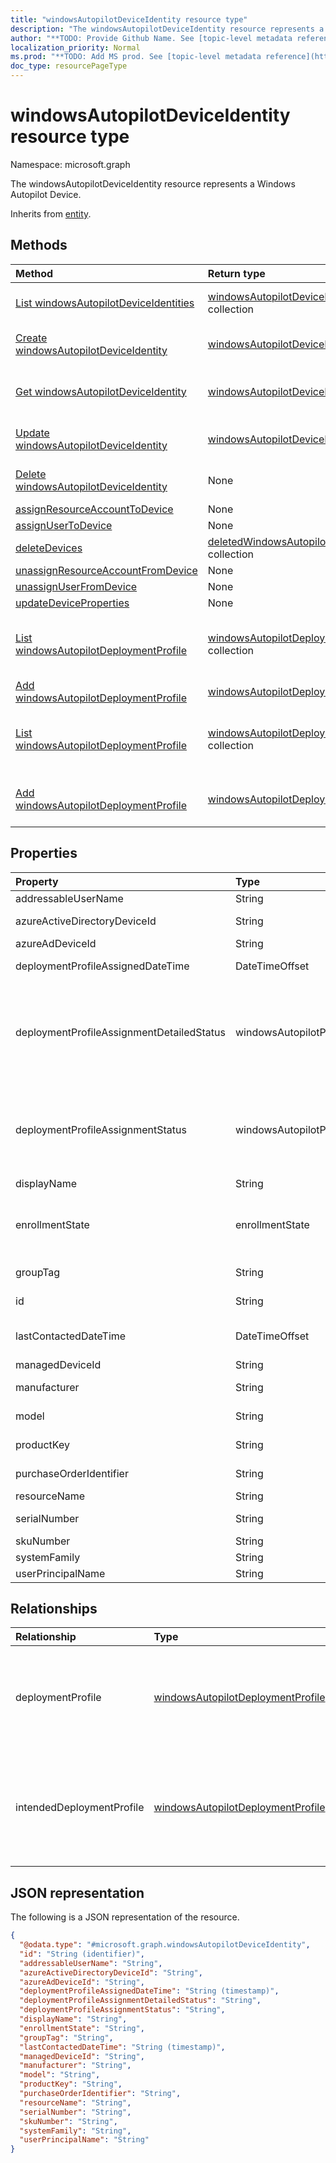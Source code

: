 ```yaml
---
title: "windowsAutopilotDeviceIdentity resource type"
description: "The windowsAutopilotDeviceIdentity resource represents a Windows Autopilot Device."
author: "**TODO: Provide Github Name. See [topic-level metadata reference](https://msgo.azurewebsites.net/add/document/guidelines/metadata.html#topic-level-metadata)**"
localization_priority: Normal
ms.prod: "**TODO: Add MS prod. See [topic-level metadata reference](https://msgo.azurewebsites.net/add/document/guidelines/metadata.html#topic-level-metadata)**"
doc_type: resourcePageType
---
```


# windowsAutopilotDeviceIdentity resource type

Namespace: microsoft.graph



The windowsAutopilotDeviceIdentity resource represents a Windows Autopilot Device.


Inherits from [entity](../resources/entity.md).

## Methods
|Method|Return type|Description|
|:---|:---|:---|
|[List windowsAutopilotDeviceIdentities](../api/windowsautopilotdeviceidentity-list.md)|[windowsAutopilotDeviceIdentity](../resources/windowsautopilotdeviceidentity.md) collection|Get a list of the [windowsAutopilotDeviceIdentity](../resources/windowsautopilotdeviceidentity.md) objects and their properties.|
|[Create windowsAutopilotDeviceIdentity](../api/windowsautopilotdeviceidentity-create.md)|[windowsAutopilotDeviceIdentity](../resources/windowsautopilotdeviceidentity.md)|Create a new [windowsAutopilotDeviceIdentity](../resources/windowsautopilotdeviceidentity.md) object.|
|[Get windowsAutopilotDeviceIdentity](../api/windowsautopilotdeviceidentity-get.md)|[windowsAutopilotDeviceIdentity](../resources/windowsautopilotdeviceidentity.md)|Read the properties and relationships of a [windowsAutopilotDeviceIdentity](../resources/windowsautopilotdeviceidentity.md) object.|
|[Update windowsAutopilotDeviceIdentity](../api/windowsautopilotdeviceidentity-update.md)|[windowsAutopilotDeviceIdentity](../resources/windowsautopilotdeviceidentity.md)|Update the properties of a [windowsAutopilotDeviceIdentity](../resources/windowsautopilotdeviceidentity.md) object.|
|[Delete windowsAutopilotDeviceIdentity](../api/windowsautopilotdeviceidentity-delete.md)|None|Deletes a [windowsAutopilotDeviceIdentity](../resources/windowsautopilotdeviceidentity.md) object.|
|[assignResourceAccountToDevice](../api/windowsautopilotdeviceidentity-assignresourceaccounttodevice.md)|None|**TODO: Add Description**|
|[assignUserToDevice](../api/windowsautopilotdeviceidentity-assignusertodevice.md)|None|**TODO: Add Description**|
|[deleteDevices](../api/windowsautopilotdeviceidentity-deletedevices.md)|[deletedWindowsAutopilotDeviceState](../resources/deletedwindowsautopilotdevicestate.md) collection|**TODO: Add Description**|
|[unassignResourceAccountFromDevice](../api/windowsautopilotdeviceidentity-unassignresourceaccountfromdevice.md)|None|**TODO: Add Description**|
|[unassignUserFromDevice](../api/windowsautopilotdeviceidentity-unassignuserfromdevice.md)|None|**TODO: Add Description**|
|[updateDeviceProperties](../api/windowsautopilotdeviceidentity-updatedeviceproperties.md)|None|**TODO: Add Description**|
|[List windowsAutopilotDeploymentProfile](../api/windowsautopilotdeviceidentity-list-deploymentprofile.md)|[windowsAutopilotDeploymentProfile](../resources/windowsautopilotdeploymentprofile.md) collection|Get the windowsAutopilotDeploymentProfile resources from the deploymentProfile navigation property.|
|[Add windowsAutopilotDeploymentProfile](../api/windowsautopilotdeviceidentity-post-deploymentprofile.md)|[windowsAutopilotDeploymentProfile](../resources/windowsautopilotdeploymentprofile.md)|Add deploymentProfile by posting to the deploymentProfile collection.|
|[List windowsAutopilotDeploymentProfile](../api/windowsautopilotdeviceidentity-list-intendeddeploymentprofile.md)|[windowsAutopilotDeploymentProfile](../resources/windowsautopilotdeploymentprofile.md) collection|Get the windowsAutopilotDeploymentProfile resources from the intendedDeploymentProfile navigation property.|
|[Add windowsAutopilotDeploymentProfile](../api/windowsautopilotdeviceidentity-post-intendeddeploymentprofile.md)|[windowsAutopilotDeploymentProfile](../resources/windowsautopilotdeploymentprofile.md)|Add intendedDeploymentProfile by posting to the intendedDeploymentProfile collection.|

## Properties
|Property|Type|Description|
|:---|:---|:---|
|addressableUserName|String|Addressable user name.|
|azureActiveDirectoryDeviceId|String|AAD Device ID - to be deprecated|
|azureAdDeviceId|String|AAD Device ID|
|deploymentProfileAssignedDateTime|DateTimeOffset|Profile set time of the Windows autopilot device.|
|deploymentProfileAssignmentDetailedStatus|windowsAutopilotProfileAssignmentDetailedStatus|Profile assignment detailed status of the Windows autopilot device. Possible values are: `none`, `hardwareRequirementsNotMet`, `surfaceHubProfileNotSupported`, `holoLensProfileNotSupported`, `windowsPcProfileNotSupported`.|
|deploymentProfileAssignmentStatus|windowsAutopilotProfileAssignmentStatus|Profile assignment status of the Windows autopilot device. Possible values are: `unknown`, `assignedInSync`, `assignedOutOfSync`, `assignedUnkownSyncState`, `notAssigned`, `pending`, `failed`.|
|displayName|String|Display Name|
|enrollmentState|enrollmentState|Intune enrollment state of the Windows autopilot device. Possible values are: `unknown`, `enrolled`, `pendingReset`, `failed`, `notContacted`, `blocked`.|
|groupTag|String|Group Tag of the Windows autopilot device.|
|id|String|**TODO: Add Description** Inherited from [entity](../resources/entity.md)|
|lastContactedDateTime|DateTimeOffset|Intune Last Contacted Date Time of the Windows autopilot device.|
|managedDeviceId|String|Managed Device ID|
|manufacturer|String|Oem manufacturer of the Windows autopilot device.|
|model|String|Model name of the Windows autopilot device.|
|productKey|String|Product Key of the Windows autopilot device.|
|purchaseOrderIdentifier|String|Purchase Order Identifier of the Windows autopilot device.|
|resourceName|String|Resource Name.|
|serialNumber|String|Serial number of the Windows autopilot device.|
|skuNumber|String|SKU Number|
|systemFamily|String|System Family|
|userPrincipalName|String|User Principal Name.|

## Relationships
|Relationship|Type|Description|
|:---|:---|:---|
|deploymentProfile|[windowsAutopilotDeploymentProfile](../resources/windowsautopilotdeploymentprofile.md)|Deployment profile currently assigned to the Windows autopilot device.|
|intendedDeploymentProfile|[windowsAutopilotDeploymentProfile](../resources/windowsautopilotdeploymentprofile.md)|Deployment profile intended to be assigned to the Windows autopilot device.|

## JSON representation
The following is a JSON representation of the resource.
<!-- {
  "blockType": "resource",
  "keyProperty": "id",
  "@odata.type": "microsoft.graph.windowsAutopilotDeviceIdentity",
  "baseType": "microsoft.graph.entity",
  "openType": false
}
-->
``` json
{
  "@odata.type": "#microsoft.graph.windowsAutopilotDeviceIdentity",
  "id": "String (identifier)",
  "addressableUserName": "String",
  "azureActiveDirectoryDeviceId": "String",
  "azureAdDeviceId": "String",
  "deploymentProfileAssignedDateTime": "String (timestamp)",
  "deploymentProfileAssignmentDetailedStatus": "String",
  "deploymentProfileAssignmentStatus": "String",
  "displayName": "String",
  "enrollmentState": "String",
  "groupTag": "String",
  "lastContactedDateTime": "String (timestamp)",
  "managedDeviceId": "String",
  "manufacturer": "String",
  "model": "String",
  "productKey": "String",
  "purchaseOrderIdentifier": "String",
  "resourceName": "String",
  "serialNumber": "String",
  "skuNumber": "String",
  "systemFamily": "String",
  "userPrincipalName": "String"
}
```

